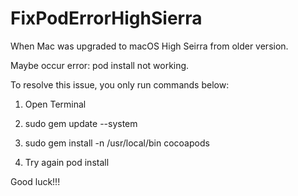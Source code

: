 # FixPodErrorHighSierra

When Mac was upgraded to macOS High Seirra from older version.

Maybe occur error: pod install not working.

To resolve this issue, you only run commands below:

1. Open Terminal

2. sudo gem update --system

3. sudo gem install -n /usr/local/bin cocoapods

4. Try again pod install

Good luck!!!

